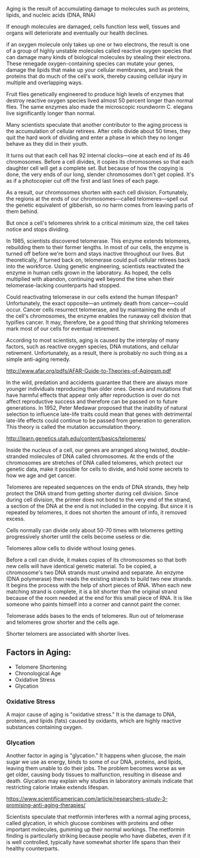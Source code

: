 
Aging is the result of accumulating damage to molecules such as proteins, lipids, and nucleic acids (DNA, RNA)

If enough molecules are damaged, cells function less well, tissues and organs will deteriorate and eventually our health declines.

if an oxygen molecule only takes up one or two electrons, the result is one of a group of highly unstable molecules called reactive oxygen species that can damage many kinds of biological molecules by stealing their electrons. These renegade oxygen-containing species can mutate your genes, damage the lipids that make up your cellular membranes, and break the proteins that do much of the cell's work, thereby causing cellular injury in multiple and overlapping ways.

Fruit flies genetically engineered to produce high levels of enzymes that destroy reactive oxygen species lived almost 50 percent longer than normal flies. The same enzymes also made the microscopic roundworm C. elegans live significantly longer than normal.

Many scientists speculate that another contributor to the aging process is the accumulation of cellular retirees. After cells divide about 50 times, they quit the hard work of dividing and enter a phase in which they no longer behave as they did in their youth.

It turns out that each cell has 92 internal clocks—one at each end of its 46 chromosomes. Before a cell divides, it copies its chromosomes so that each daughter cell will get a complete set. But because of how the copying is done, the very ends of our long, slender chromosomes don't get copied. It's as if a photocopier cut off the first and last lines of each page.

As a result, our chromosomes shorten with each cell division. Fortunately, the regions at the ends of our chromosomes—called telomeres—spell out the genetic equivalent of gibberish, so no harm comes from leaving parts of them behind.

But once a cell's telomeres shrink to a critical minimum size, the cell takes notice and stops dividing.

In 1985, scientists discovered telomerase. This enzyme extends telomeres, rebuilding them to their former lengths. In most of our cells, the enzyme is turned off before we're born and stays inactive throughout our lives. But theoretically, if turned back on, telomerase could pull cellular retirees back into the workforce. Using genetic engineering, scientists reactivated the enzyme in human cells grown in the laboratory. As hoped, the cells multiplied with abandon, continuing well beyond the time when their telomerase-lacking counterparts had stopped.

Could reactivating telomerase in our cells extend the human lifespan? Unfortunately, the exact opposite—an untimely death from cancer—could occur. Cancer cells resurrect telomerase, and by maintaining the ends of the cell's chromosomes, the enzyme enables the runaway cell division that typifies cancer. It may, therefore, be a good thing that shrinking telomeres mark most of our cells for eventual retirement.

According to most scientists, aging is caused by the interplay of many factors, such as reactive oxygen species, DNA mutations, and cellular retirement. Unfortunately, as a result, there is probably no such thing as a simple anti-aging remedy.

http://www.afar.org/pdfs/AFAR-Guide-to-Theories-of-Agingsm.pdf

In the wild, predation and accidents guarantee that there are always more younger individuals reproducing than older ones. Genes and mutations that have harmful effects that appear only after reproduction is over do not affect reproductive success and therefore can be passed on to future generations. In 1952, Peter Medawar proposed that the inability of natural selection to influence late-life traits could mean that genes with detrimental late-life effects could continue to be passed from generation to generation. This theory is called the mutation accumulation theory.

http://learn.genetics.utah.edu/content/basics/telomeres/

Inside the nucleus of a cell, our genes are arranged along twisted, double-stranded molecules of DNA called chromosomes. At the ends of the chromosomes are stretches of DNA called telomeres, which protect our genetic data, make it possible for cells to divide, and hold some secrets to how we age and get cancer.


Telomeres are repeated sequences on the ends of DNA strands, they help protect the DNA strand from getting shorter during cell division. Since during cell division, the primer does not bond to the very end of the strand, a section of the DNA at the end is not included in the copying. But since it is repeated by telomeres, it does not shorten the amount of info, it removed excess.

Cells normally can divide only about 50-70 times with telomeres getting progressively shorter until the cells become useless or die.

Telomeres allow cells to divide without losing genes.

Before a cell can divide, it makes copies of its chromosomes so that both new cells will have identical genetic material. To be copied, a chromosome's two DNA strands must unwind and separate. An enzyme (DNA polymerase) then reads the existing strands to build two new strands. It begins the process with the help of short pieces of RNA. When each new matching strand is complete, it is a bit shorter than the original strand because of the room needed at the end for this small piece of RNA. It is like someone who paints himself into a corner and cannot paint the corner.

Telomerase adds bases to the ends of telomeres. Run out of telomerase and telomeres grow shorter and the cells age.

Shorter telomers are associated with shorter lives.

## Factors in Aging:

* Telomere Shortening
* Chronological Age
* Oxidative Stress
* Glycation

### Oxidative Stress

A major cause of aging is "oxidative stress." It is the damage to DNA, proteins, and lipids (fats) caused by oxidants, which are highly reactive substances containing oxygen.

### Glycation

Another factor in aging is "glycation." It happens when glucose, the main sugar we use as energy, binds to some of our DNA, proteins, and lipids, leaving them unable to do their jobs. The problem becomes worse as we get older, causing body tissues to malfunction, resulting in disease and death. Glycation may explain why studies in laboratory animals indicate that restricting calorie intake extends lifespan.

https://www.scientificamerican.com/article/researchers-study-3-promising-anti-aging-therapies/

Scientists speculate that metformin interferes with a normal aging process, called glycation, in which glucose combines with proteins and other important molecules, gumming up their normal workings. The metformin finding is particularly striking because people who have diabetes, even if it is well controlled, typically have somewhat shorter life spans than their healthy counterparts.
